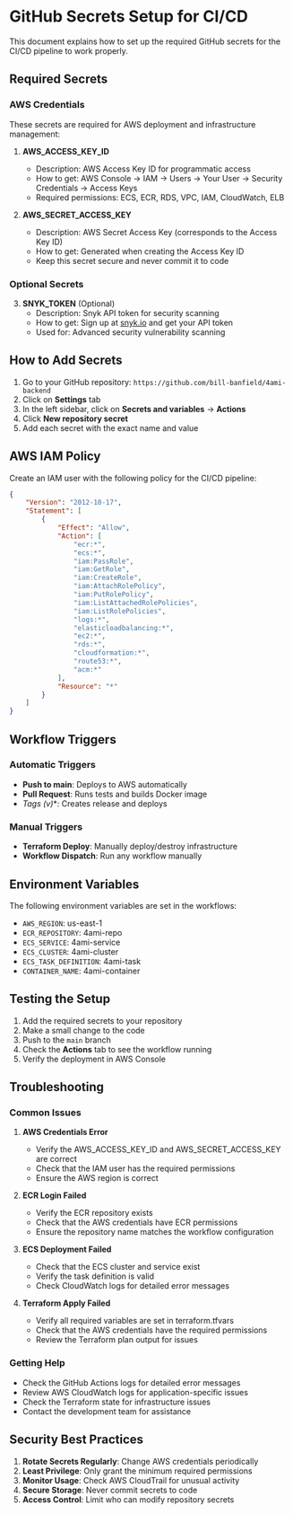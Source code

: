 # GitHub Secrets Setup for CI/CD

This document explains how to set up the required GitHub secrets for the CI/CD pipeline to work properly.

## Required Secrets

### AWS Credentials
These secrets are required for AWS deployment and infrastructure management:

1. **AWS_ACCESS_KEY_ID**
   - Description: AWS Access Key ID for programmatic access
   - How to get: AWS Console → IAM → Users → Your User → Security Credentials → Access Keys
   - Required permissions: ECS, ECR, RDS, VPC, IAM, CloudWatch, ELB

2. **AWS_SECRET_ACCESS_KEY**
   - Description: AWS Secret Access Key (corresponds to the Access Key ID)
   - How to get: Generated when creating the Access Key ID
   - Keep this secret secure and never commit it to code

### Optional Secrets

3. **SNYK_TOKEN** (Optional)
   - Description: Snyk API token for security scanning
   - How to get: Sign up at [snyk.io](https://snyk.io) and get your API token
   - Used for: Advanced security vulnerability scanning

## How to Add Secrets

1. Go to your GitHub repository: `https://github.com/bill-banfield/4ami-backend`
2. Click on **Settings** tab
3. In the left sidebar, click on **Secrets and variables** → **Actions**
4. Click **New repository secret**
5. Add each secret with the exact name and value

## AWS IAM Policy

Create an IAM user with the following policy for the CI/CD pipeline:

```json
{
    "Version": "2012-10-17",
    "Statement": [
        {
            "Effect": "Allow",
            "Action": [
                "ecr:*",
                "ecs:*",
                "iam:PassRole",
                "iam:GetRole",
                "iam:CreateRole",
                "iam:AttachRolePolicy",
                "iam:PutRolePolicy",
                "iam:ListAttachedRolePolicies",
                "iam:ListRolePolicies",
                "logs:*",
                "elasticloadbalancing:*",
                "ec2:*",
                "rds:*",
                "cloudformation:*",
                "route53:*",
                "acm:*"
            ],
            "Resource": "*"
        }
    ]
}
```

## Workflow Triggers

### Automatic Triggers
- **Push to main**: Deploys to AWS automatically
- **Pull Request**: Runs tests and builds Docker image
- **Tags (v*)**: Creates release and deploys

### Manual Triggers
- **Terraform Deploy**: Manually deploy/destroy infrastructure
- **Workflow Dispatch**: Run any workflow manually

## Environment Variables

The following environment variables are set in the workflows:

- `AWS_REGION`: us-east-1
- `ECR_REPOSITORY`: 4ami-repo
- `ECS_SERVICE`: 4ami-service
- `ECS_CLUSTER`: 4ami-cluster
- `ECS_TASK_DEFINITION`: 4ami-task
- `CONTAINER_NAME`: 4ami-container

## Testing the Setup

1. Add the required secrets to your repository
2. Make a small change to the code
3. Push to the `main` branch
4. Check the **Actions** tab to see the workflow running
5. Verify the deployment in AWS Console

## Troubleshooting

### Common Issues

1. **AWS Credentials Error**
   - Verify the AWS_ACCESS_KEY_ID and AWS_SECRET_ACCESS_KEY are correct
   - Check that the IAM user has the required permissions
   - Ensure the AWS region is correct

2. **ECR Login Failed**
   - Verify the ECR repository exists
   - Check that the AWS credentials have ECR permissions
   - Ensure the repository name matches the workflow configuration

3. **ECS Deployment Failed**
   - Check that the ECS cluster and service exist
   - Verify the task definition is valid
   - Check CloudWatch logs for detailed error messages

4. **Terraform Apply Failed**
   - Verify all required variables are set in terraform.tfvars
   - Check that the AWS credentials have the required permissions
   - Review the Terraform plan output for issues

### Getting Help

- Check the GitHub Actions logs for detailed error messages
- Review AWS CloudWatch logs for application-specific issues
- Check the Terraform state for infrastructure issues
- Contact the development team for assistance

## Security Best Practices

1. **Rotate Secrets Regularly**: Change AWS credentials periodically
2. **Least Privilege**: Only grant the minimum required permissions
3. **Monitor Usage**: Check AWS CloudTrail for unusual activity
4. **Secure Storage**: Never commit secrets to code
5. **Access Control**: Limit who can modify repository secrets
